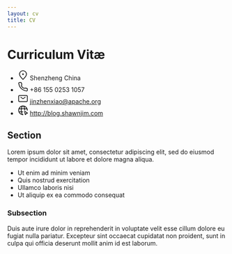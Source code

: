 ```yaml
---
layout: cv
title: CV
---
```


# Curriculum Vitæ



<ul>
    <li><span class="li-icon"><svg width="24px" height="24px" stroke-width="1.5" viewBox="0 0 24 24" fill="none" xmlns="http://www.w3.org/2000/svg" color="#000000"><path d="M20 10c0 4.418-8 12-8 12s-8-7.582-8-12a8 8 0 1116 0z" stroke="#000000" stroke-width="1.5"></path><path d="M12 11a1 1 0 100-2 1 1 0 000 2z" fill="#000000" stroke="#000000" stroke-width="1.5" stroke-linecap="round" stroke-linejoin="round"></path></svg>
</span><span>Shenzheng China</span></li>
    <li><span class="li-icon"><svg width="24px" height="24px" stroke-width="1.5" viewBox="0 0 24 24" fill="none" xmlns="http://www.w3.org/2000/svg" color="#000000"><path d="M18.118 14.702L14 15.5c-2.782-1.396-4.5-3-5.5-5.5l.77-4.13L7.815 2H4.064c-1.128 0-2.016.932-1.847 2.047.42 2.783 1.66 7.83 5.283 11.453 3.805 3.805 9.286 5.456 12.302 6.113 1.165.253 2.198-.655 2.198-1.848v-3.584l-3.882-1.479z" stroke="#000000" stroke-width="1.5" stroke-linecap="round" stroke-linejoin="round"></path></svg>
</span><span>+86 155 0253 1057</span></li>
    <li><span class="li-icon"><svg width="24px" height="24px" stroke-width="1.5" viewBox="0 0 24 24" fill="none" xmlns="http://www.w3.org/2000/svg" color="#000000"><path d="M7 9l5 3.5L17 9" stroke="#000000" stroke-width="1.5" stroke-linecap="round" stroke-linejoin="round"></path><path d="M2 17V7a2 2 0 012-2h16a2 2 0 012 2v10a2 2 0 01-2 2H4a2 2 0 01-2-2z" stroke="#000000" stroke-width="1.5"></path></svg>
</span><a href="mailto:jinzhenxiao@apache.org">jinzhenxiao@apache.org</a></li>
    <li><span class="li-icon"><svg width="24px" height="24px" stroke-width="1.5" viewBox="0 0 24 24" fill="none" xmlns="http://www.w3.org/2000/svg" color="#000000"><path d="M22 12c0-5.523-4.477-10-10-10S2 6.477 2 12s4.477 10 10 10M13 2.05S16 6 16 12" stroke="#000000" stroke-width="1.5" stroke-linecap="round" stroke-linejoin="round"></path><path d="M11 21.95S8 18 8 12c0-6 3-9.95 3-9.95M2.63 15.5H12M2.63 8.5h18.74" stroke="#000000" stroke-width="1.5" stroke-linecap="round" stroke-linejoin="round"></path><path clip-rule="evenodd" d="M21.879 17.917c.494.304.463 1.043-.045 1.101l-2.567.291-1.151 2.312c-.228.459-.933.234-1.05-.334l-1.255-6.116c-.099-.48.333-.782.75-.525l5.318 3.271z" stroke="#000000" stroke-width="1.5"></path></svg>
</span><a href="http://blog.shawnjim.com">http://blog.shawnjim.com</a></li>
</ul>

## Section

Lorem ipsum dolor sit amet, consectetur adipiscing elit, sed do eiusmod tempor incididunt ut labore et dolore magna aliqua.

* Ut enim ad minim veniam
* Quis nostrud exercitation
* Ullamco laboris nisi
* Ut aliquip ex ea commodo consequat

### Subsection

Duis aute irure dolor in reprehenderit in voluptate velit esse cillum dolore eu fugiat nulla pariatur. Excepteur sint occaecat cupidatat non proident, sunt in culpa qui officia deserunt mollit anim id est laborum.
